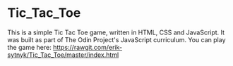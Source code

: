 # Tic_Tac_Toe
This is a simple Tic Tac Toe game, written in HTML, CSS and JavaScript. It was built as part of The Odin Project's JavaScript curriculum. You can play the game here: https://rawgit.com/erik-sytnyk/Tic_Tac_Toe/master/index.html
